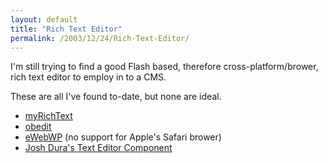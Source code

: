 ```yaml
---
layout: default
title: "Rich Text Editor"
permalink: /2003/12/24/Rich-Text-Editor/
---
```


<P>I'm still trying to find a good Flash based, therefore cross-platform/brower, rich text editor to employ in to a CMS.</P>
<P>These are all I've found to-date, but none are ideal.</P>
<UL>
<LI><A class="" href="http://myrichtext.com/" target=_blank>myRichText</A><BR></LI>
<LI><A class="" href="http://www.oblius.com/flash_obedit.html" target=_blank>obedit</A><BR></LI>
<LI><A class="" href="http://www.ektron.com/ewebWP.cfm" target=_blank>eWebWP</A>&nbsp;(no support for Apple's Safari brower)<BR></LI>
<LI><A class="" href="http://www.joshdura.com/archives/000163.php" target=_blank>Josh Dura's Text Editor Component</A></LI></UL>
